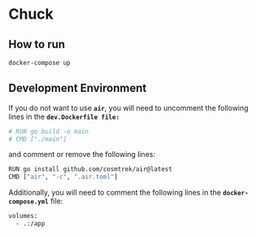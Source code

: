 # Chuck
## How to run
```sh
docker-compose up
```
## Development Environment
If you do not want to use **`air`**, you will need to uncomment the following lines in the **`dev.Dockerfile file:`**
```sh
# RUN go build -o main
# CMD ["./main"]
```
and comment or remove the following lines:
```sh
RUN go install github.com/cosmtrek/air@latest
CMD ["air", "-c", ".air.toml"]
```
Additionally, you will need to comment the following lines in the **`docker-compose.yml`** file:
```sh
volumes:
  - .:/app
```